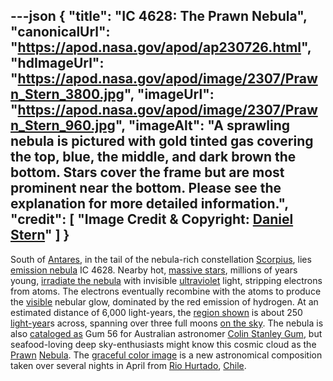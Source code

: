 ---json
{
  "title": "IC 4628: The Prawn Nebula",
  "canonicalUrl": "https://apod.nasa.gov/apod/ap230726.html",
  "hdImageUrl": "https://apod.nasa.gov/apod/image/2307/Prawn_Stern_3800.jpg",
  "imageUrl": "https://apod.nasa.gov/apod/image/2307/Prawn_Stern_960.jpg",
  "imageAlt": "A sprawling nebula is pictured with gold tinted gas covering the top, blue, the middle, and dark brown the bottom. Stars cover the frame but are most prominent near the bottom. Please see the explanation for more detailed information.",
  "credit": [
    "Image Credit & Copyright: [Daniel Stern](https://www.instagram.com/messierchaser/)"
  ]
}
---

South of [Antares](https://apod.nasa.gov/apod/ap060714.html), in the tail of the nebula-rich constellation [Scorpius](https://www.eso.org/public/images/eso1340d/), lies [emission nebula](https://en.wikipedia.org/wiki/Emission_nebula) IC 4628. Nearby hot, [massive stars](https://science.nasa.gov/astrophysics/focus-areas/how-do-stars-form-and-evolve), millions of years young, [irradiate the nebula](http://en.wikipedia.org/wiki/H_II_region) with invisible [ultraviolet](https://science.nasa.gov/ems/10_ultravioletwaves) light, stripping electrons from atoms. The electrons eventually recombine with the atoms to produce the [visible](https://science.nasa.gov/ems/09_visiblelight) nebular glow, dominated by the red emission of hydrogen. At an estimated distance of 6,000 light-years, the [region shown](https://www.eso.org/public/videos/eso1535a/) is about 250 [light-year](https://spaceplace.nasa.gov/light-year/en/)s across, spanning over three full moons [on the sky](https://apod.nasa.gov/apod/ap130801.html). The nebula is also [cataloged as](https://apod.nasa.gov/apod/ap060519.html) Gum 56 for Australian astronomer [Colin Stanley Gum](https://en.wikipedia.org/wiki/Colin_Gum), but seafood-loving deep sky-enthusiasts might know this cosmic cloud as the [Prawn](https://en.wikipedia.org/wiki/Prawn) [Nebula](https://en.wikipedia.org/wiki/Prawn_Nebula). The [graceful color image](https://www.instagram.com/p/Cui2J5BOftH/) is a new astronomical composition taken over several nights in April from [Rio Hurtado](https://youtu.be/NKXFq0LBPgU), [Chile](https://en.wikipedia.org/wiki/Chile).
